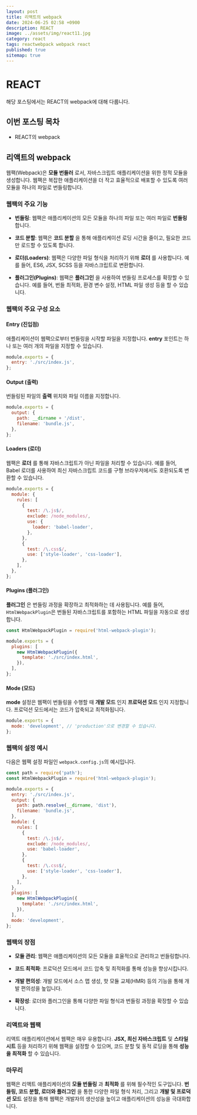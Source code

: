 ```yaml
---
layout: post
title: 리액트의 webpack
date: 2024-06-25 02:58 +0900
description: REACT
image: ../assets/img/react11.jpg
category: react
tags: reactwebpack webpack react
published: true
sitemap: true
---
```


# REACT
해당 포스팅에서는 REACT의 webpack에 대해 다룹니다.  <br />


## __이번 포스팅 목차__
* REACT의 webpack <br/>

## __리액트의 webpack__<br/>
웹팩(Webpack)은 __모듈 번들러__ 로서, 자바스크립트 애플리케이션을 위한 정적 모듈을 생성합니다. 웹팩은 복잡한 애플리케이션을 더 작고 효율적으로 배포할 수 있도록 여러 모듈을 하나의 파일로 번들링합니다.

### __웹팩의 주요 기능__

* __번들링__: 웹팩은 애플리케이션의 모든 모듈을 하나의 파일 또는 여러 파일로 __번들링__ 합니다.

* __코드 분할__: 웹팩은 __코드 분할__ 을 통해 애플리케이션 로딩 시간을 줄이고, 필요한 코드만 로드할 수 있도록 합니다.

* __로더(Loaders)__: 웹팩은 다양한 파일 형식을 처리하기 위해 __로더__ 를 사용합니다. 예를 들어, ES6, JSX, SCSS 등을 자바스크립트로 변환합니다.

* __플러그인(Plugins)__: 웹팩은 __플러그인__ 을 사용하여 번들링 프로세스를 확장할 수 있습니다. 예를 들어, 번들 최적화, 환경 변수 설정, HTML 파일 생성 등을 할 수 있습니다.

### __웹팩의 주요 구성 요소__

#### __Entry (진입점)__
애플리케이션이 웹팩으로부터 번들링을 시작할 파일을 지정합니다. __entry__ 포인트는 하나 또는 여러 개의 파일을 지정할 수 있습니다.

```javascript
module.exports = {
  entry: './src/index.js',
};
```

#### __Output (출력)__
번들링된 파일의 __출력__ 위치와 파일 이름을 지정합니다.

```javascript
module.exports = {
  output: {
    path: __dirname + '/dist',
    filename: 'bundle.js',
  },
};
```

#### __Loaders (로더)__
웹팩은 __로더__ 를 통해 자바스크립트가 아닌 파일을 처리할 수 있습니다. 예를 들어, Babel 로더를 사용하여 최신 자바스크립트 코드를 구형 브라우저에서도 호환되도록 변환할 수 있습니다.

```javascript
module.exports = {
  module: {
    rules: [
      {
        test: /\.js$/,
        exclude: /node_modules/,
        use: {
          loader: 'babel-loader',
        },
      },
      {
        test: /\.css$/,
        use: ['style-loader', 'css-loader'],
      },
    ],
  },
};
```

#### __Plugins (플러그인)__
__플러그인__ 은 번들링 과정을 확장하고 최적화하는 데 사용됩니다. 예를 들어, `HtmlWebpackPlugin`은 번들된 자바스크립트를 포함하는 HTML 파일을 자동으로 생성합니다.

```javascript
const HtmlWebpackPlugin = require('html-webpack-plugin');

module.exports = {
  plugins: [
    new HtmlWebpackPlugin({
      template: './src/index.html',
    }),
  ],
};
```

#### __Mode (모드)__
__mode__ 설정은 웹팩이 번들링을 수행할 때 __개발 모드__ 인지 __프로덕션 모드__ 인지 지정합니다. 프로덕션 모드에서는 코드가 압축되고 최적화됩니다.

```javascript
module.exports = {
  mode: 'development', // 'production'으로 변경할 수 있습니다.
};
```

### __웹팩의 설정 예시__
다음은 웹팩 설정 파일인 `webpack.config.js`의 예시입니다.

```javascript
const path = require('path');
const HtmlWebpackPlugin = require('html-webpack-plugin');

module.exports = {
  entry: './src/index.js',
  output: {
    path: path.resolve(__dirname, 'dist'),
    filename: 'bundle.js',
  },
  module: {
    rules: [
      {
        test: /\.js$/,
        exclude: /node_modules/,
        use: 'babel-loader',
      },
      {
        test: /\.css$/,
        use: ['style-loader', 'css-loader'],
      },
    ],
  },
  plugins: [
    new HtmlWebpackPlugin({
      template: './src/index.html',
    }),
  ],
  mode: 'development',
};
```

### __웹팩의 장점__

* __모듈 관리__: 웹팩은 애플리케이션의 모든 모듈을 효율적으로 관리하고 번들링합니다.

* __코드 최적화__: 프로덕션 모드에서 코드 압축 및 최적화를 통해 성능을 향상시킵니다.

* __개발 편의성__: 개발 모드에서 소스 맵 생성, 핫 모듈 교체(HMR) 등의 기능을 통해 개발 편의성을 높입니다.

* __확장성__: 로더와 플러그인을 통해 다양한 파일 형식과 번들링 과정을 확장할 수 있습니다.

### __리액트와 웹팩__
리액트 애플리케이션에서 웹팩은 매우 유용합니다. __JSX, 최신 자바스크립트__ 및 __스타일 시트__ 등을 처리하기 위해 웹팩을 설정할 수 있으며, 코드 분할 및 동적 로딩을 통해 __성능을 최적화__ 할 수 있습니다.

### __마무리__
웹팩은 리액트 애플리케이션의 __모듈 번들링__ 과 __최적화__ 를 위해 필수적인 도구입니다. __번들링, 코드 분할, 로더와 플러그인__ 을 통한 다양한 파일 형식 처리, 그리고 __개발 및 프로덕션 모드__ 설정을 통해 웹팩은 개발자의 생산성을 높이고 애플리케이션의 성능을 극대화합니다.